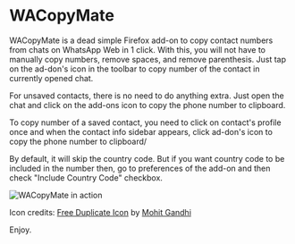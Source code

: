 # WACopyMate
WACopyMate is a dead simple Firefox add-on to copy contact numbers from chats on WhatsApp Web in 1 click. With this, you will not have to manually copy numbers, remove spaces, and remove parenthesis. Just tap on the ad-don's icon in the toolbar to copy number of the contact in currently opened chat.

For unsaved contacts, there is no need to do anything extra. Just open the chat and click on the add-ons icon to copy the phone number to clipboard.

To copy number of a saved contact, you need to click on contact's profile once and when the contact info sidebar appears, click ad-don's icon to copy the phone number to clipboard/

By default, it will skip the country code. But if you want country code to be included in the number then, go to preferences of the add-on and then check "Include Country Code" checkbox.

![WACopyMate in action](https://res.cloudinary.com/suleman/image/upload/v1684697500/WACopyMate_in_action.png)

Icon credits: <a href="https://iconscout.com/icons/duplicate" target="_blank">Free Duplicate Icon</a> by <a href="https://iconscout.com/contributors/mcgandhi61" target="_blank">Mohit Gandhi</a>

Enjoy.
